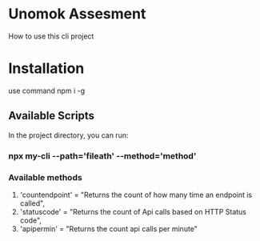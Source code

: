 # Unomok Assesment
How to use this cli project

# Installation
  use command
  npm i -g

## Available Scripts

 In the project directory, you can run:

 ### npx my-cli --path='fileath' --method='method'

 ### Available methods
  1. 'countendpoint' = "Returns the count of how many time an endpoint is called",
  2. 'statuscode' = "Returns the count of Api calls based on HTTP Status code",
  3. 'apipermin' = "Returns the count api calls per minute"

